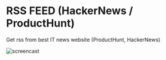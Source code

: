 # RSS FEED (HackerNews / ProductHunt)

Get rss from best IT news website (ProductHunt, HackerNews)

![screencast](poc_rss.gif)
